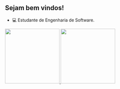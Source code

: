 ## Sejam bem vindos!
- 💻 Estudante de Engenharia de Software.

<div display="flex">
  <a href="https://github.com/isaiasramosdeoliveira">
  <img height="180em" src="https://github-readme-stats.vercel.app/api?username=isaiasramosdeoliveira&show_icons=true&theme=gotham&include_all_commits=true&count_private=true"/>
  <img height="180em" src="https://github-readme-stats.vercel.app/api/top-langs/?username=isaiasramosdeoliveira&layout=compact&langs_count=7&theme=gotham"/>
</div>
